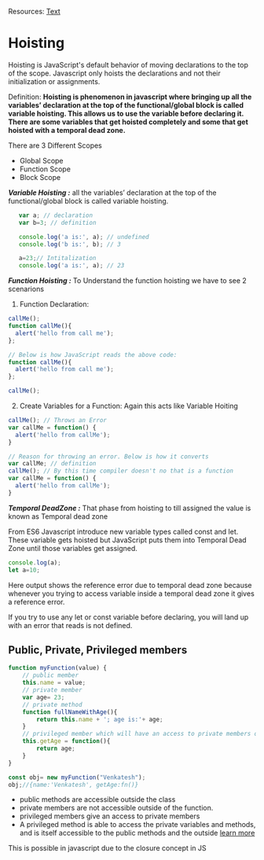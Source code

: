 Resources:  [Text](https://yvishal.hashnode.dev/hoisting-in-javascript)
# Hoisting

Hoisting is JavaScript's default behavior of moving declarations to the top of the scope.
Javascript only hoists the declarations and not their initialization or assignments.

Definition:
****Hoisting is phenomenon in javascript where bringing up all the variables’ declaration at the top of the functional/global block is called variable hoisting. This allows us to use the variable before declaring it. There are some variables that get hoisted completely and some that get hoisted with a temporal dead zone.****

There are 3 Different Scopes
- Global Scope
- Function Scope
- Block Scope


***Variable Hoisting :*** all the variables’ declaration at the top of the functional/global block is called variable hoisting.

```javascript
   var a; // declaration
   var b=3; // definition

   console.log('a is:', a); // undefined
   console.log('b is:', b); // 3

   a=23;// Intitalization
   console.log('a is:', a); // 23
 ```
***Function Hoisting :*** To Understand the function hoisting we have to see 2 scenarions
1. Function Declaration:
```javascript
callMe();
function callMe(){
  alert('hello from call me');
};

// Below is how JavaScript reads the above code:
function callMe(){
  alert('hello from call me');
};

callMe();
```
2. Create Variables for a Function: Again this acts like Variable Hoiting
```javascript
callMe(); // Throws an Error
var callMe = function() {
  alert('hello from callMe');
}

// Reason for throwing an error. Below is how it converts
var callMe; // definition
callMe(); // By this time compiler doesn't no that is a function
var callMe = function() {
  alert('hello from callMe');
}
```
***Temporal DeadZone :*** That phase from hoisting to till assigned the value is known as Temporal dead zone

From ES6 Javascript introduce new variable types called const and let. These variable gets hoisted but JavaScript puts them into Temporal Dead Zone until those variables get assigned. 

```javascript
console.log(a);
let a=10;
```
Here output shows the reference error due to temporal dead zone because whenever you trying to access variable inside a temporal dead zone it gives a reference error.

If you try to use any let or const variable before declaring, you will land up with an error that reads is not defined.

## Public, Private, Privileged members

```javascript
function myFunction(value) {
	// public member
	this.name = value;
	// private member
	var age= 23;
	// private method
	function fullNameWithAge(){
		return this.name + '; age is:'+ age;
	}
	// privileged member which will have an access to private members of a function
	this.getAge = function(){
		return age;
	}
}

const obj= new myFunction("Venkatesh");
obj;//{name:'Venkatesh', getAge:fn()}
```
- public methods are accessible outside the class
- private members are not accessible outside of the function.
- privileged members give an access to private members
- A privileged method is able to access the private variables and methods, and is itself accessible to the public methods and the outside
[learn more](http://crockford.com/javascript/private.html)

This is possible in javascript due to the closure concept in JS


